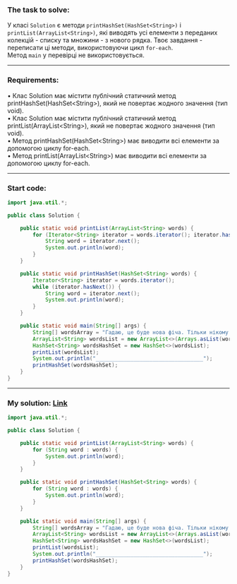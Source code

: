 ### **The task to solve:**  

У класі `Solution` є методи `printHashSet(HashSet<String>)` і `printList(ArrayList<String>)`, які виводять усі елементи з переданих колекцій - списку та множини - з нового рядка. Твоє завдання - переписати ці методи, використовуючи цикл `for-each`.  
Метод `main` у перевірці не використовується.

---

### **Requirements:**  

• Клас Solution має містити публічний статичний метод printHashSet(HashSet\<String\>), який не повертає жодного значення (тип void).  
• Клас Solution має містити публічний статичний метод printList(ArrayList\<String\>), який не повертає жодного значення (тип void).  
• Метод printHashSet(HashSet\<String\>) має виводити всі елементи за допомогою циклу for-each.  
• Метод printList(ArrayList\<String\>) має виводити всі елементи за допомогою циклу for-each.

---

### **Start code:**  

```java
import java.util.*;

public class Solution {

    public static void printList(ArrayList<String> words) {
        for (Iterator<String> iterator = words.iterator(); iterator.hasNext(); ) {
            String word = iterator.next();
            System.out.println(word);
        }
    }

    public static void printHashSet(HashSet<String> words) {
        Iterator<String> iterator = words.iterator();
        while (iterator.hasNext()) {
            String word = iterator.next();
            System.out.println(word);
        }
    }

    public static void main(String[] args) {
        String[] wordsArray = "Гадаю, це буде нова фіча. Тільки нікому не кажіть, що вона виникла випадково.".split(" ");
        ArrayList<String> wordsList = new ArrayList<>(Arrays.asList(wordsArray));
        HashSet<String> wordsHashSet = new HashSet<>(wordsList);
        printList(wordsList);
        System.out.println("__________________________________");
        printHashSet(wordsHashSet);
    }
}
```

---

### **My solution: [Link](./src/Solution.java)**  

```java
import java.util.*;

public class Solution {

    public static void printList(ArrayList<String> words) {
        for (String word : words) {
            System.out.println(word);
        }
    }

    public static void printHashSet(HashSet<String> words) {
        for (String word : words) {
            System.out.println(word);
        }
    }

    public static void main(String[] args) {
        String[] wordsArray = "Гадаю, це буде нова фіча. Тільки нікому не кажіть, що вона виникла випадково.".split(" ");
        ArrayList<String> wordsList = new ArrayList<>(Arrays.asList(wordsArray));
        HashSet<String> wordsHashSet = new HashSet<>(wordsList);
        printList(wordsList);
        System.out.println("__________________________________");
        printHashSet(wordsHashSet);
    }
}
```
